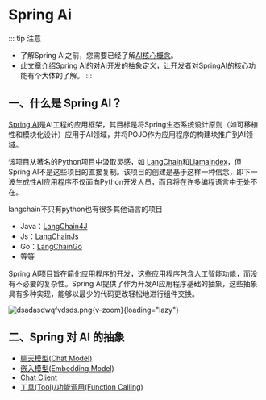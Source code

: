 
# Spring Ai

::: tip 注意
- 了解Spring AI之前，您需要已经了解[AI核心概念](../guide/concepts.md)。
- 此文章介绍Spring AI的对AI开发的抽象定义，让开发者对SpringAI的核心功能有个大体的了解。
  :::
## 一、什么是 Spring AI？

[Spring AI](https://github.com/spring-projects/spring-ai)是AI工程的应用框架，其目标是将Spring生态系统设计原则（如可移植性和模块化设计）应用于AI领域，并将POJO作为应用程序的构建块推广到AI领域。

该项目从著名的Python项目中汲取灵感，如 [LangChain](https://github.com/langchain-ai)和[LlamaIndex](https://github.com/run-llama/llama_index)，但Spring AI不是这些项目的直接复制。该项目的创建是基于这样一种信念，即下一波生成性AI应用程序不仅面向Python开发人员，而且将在许多编程语言中无处不在。

langchain不只有python也有很多其他语言的项目
- Java：[LangChain4J](https://github.com/langchain4j/langchain4j)
- Js：[LangChainJs](https://github.com/langchain-ai/langchainjs)
- Go：[LangChainGo](https://github.com/tmc/langchaingo)
- 等等

Spring AI项目旨在简化应用程序的开发，这些应用程序包含人工智能功能，而没有不必要的复杂性。Spring AI提供了作为开发AI应用程序基础的抽象，这些抽象具有多种实现，能够以最少的代码更改轻松地进行组件交换。

![dsadasdwqfvdsds.png](/images/dsadasdwqfvdsds.png){v-zoom}{loading="lazy"}

## 二、Spring 对 AI 的抽象

- [聊天模型(Chat Model)](chat-model)
- [嵌入模型(Embedding Model)](embedding-model)
- [Chat Client](chat-client)
- [工具(Tool)/功能调用(Function Calling)](function-calling)